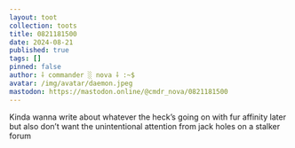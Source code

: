 ```yaml
---
layout: toot
collection: toots
title: 0821181500
date: 2024-08-21
published: true
tags: []
pinned: false
author: ⸸ commander ░ nova ⸸ :~$
avatar: /img/avatar/daemon.jpeg
mastodon: https://mastodon.online/@cmdr_nova/0821181500
---
```


Kinda wanna write about whatever the heck’s going on with fur affinity later but also don’t want the unintentional attention from jack holes on a stalker forum
